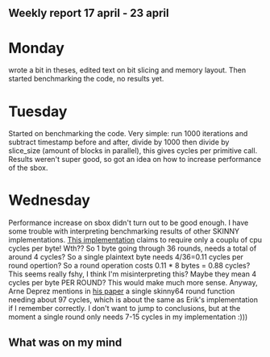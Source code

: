 ## Weekly report 17 april - 23 april

# Monday

wrote a bit in theses, edited text on bit slicing and memory layout. Then started benchmarking the code, no results yet.

# Tuesday

Started on benchmarking the code. Very simple: run 1000 iterations and subtract timestamp before and after, divide by
1000 then divide by slice_size (amount of blocks in parallel), this gives cycles per primitive call. Results weren't
super good, so got an idea on how to increase performance of the sbox.

# Wednesday

Performance increase on sbox didn't turn out to be good enough. I have some trouble with interpreting benchmarking
results of other SKINNY implementations. [This implementation](https://github.com/kste/skinny_avx) claims to require
only a couplu of cpu cycles per byte! Wth?? So 1 byte going through 36 rounds, needs a total of around 4 cycles? So a
single plaintext byte needs 4/36=0.11 cycles per round opertion? So a round operation costs 0.11 * 8 bytes = 0.88
cycles? This seems really fshy, I think I'm misinterpreting this? Maybe they mean 4 cycles per byte PER ROUND? This
would make much more sense. Anyway, Arne Deprez mentions in [his paper](https://eprint.iacr.org/2020/1295.pdf) a single
skinny64 round function needing about 97 cycles, which is about the same as Erik's implementation if I remember
correctly. I don't want to jump to conclusions, but at the moment a single round only needs 7-15 cycles in my
implementation :)))

## What was on my mind